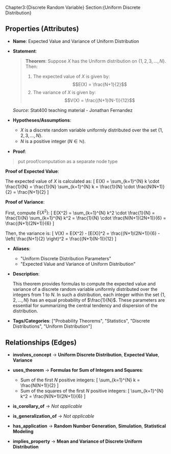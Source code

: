 Chapter3:{Discrete Random Variable}
Section:{Uniform Discrete Distribution}

## Properties (Attributes)

- **Name**: Expected Value and Variance of Uniform Distribution

- **Statement**:

  > **Theorem**: Suppose $X$ has the Uniform distribution on $\{1, 2, 3, \dots, N\}$. Then:
  > 
  > 1. The expected value of $X$ is given by:
  >    $$E(X) = \frac{N+1}{2}$$
  > 2. The variance of $X$ is given by:
  >    $$V(X) = \frac{(N+1)(N-1)}{12}$$
  
  *Source*: Stat400 teaching material - Jonathan Fernandez

- **Hypotheses/Assumptions**:

  - $X$ is a discrete random variable uniformly distributed over the set $\{1, 2, 3, \dots, N\}$.
  - $N$ is a positive integer ($N \in \mathbb{N}$).

- **Proof**:
> put proof/computation as a separate node type

  **Proof of Expected Value**:
  
  The expected value of $X$ is calculated as:
  \[
  E(X) = \sum_{k=1}^{N} k \cdot \frac{1}{N} = \frac{1}{N} \sum_{k=1}^{N} k = \frac{1}{N} \cdot \frac{N(N+1)}{2} = \frac{N+1}{2}
  \]
  
  **Proof of Variance**:
  
  First, compute $E(X^2)$:
  \[
  E(X^2) = \sum_{k=1}^{N} k^2 \cdot \frac{1}{N} = \frac{1}{N} \sum_{k=1}^{N} k^2 = \frac{1}{N} \cdot \frac{N(N+1)(2N+1)}{6} = \frac{(N+1)(2N+1)}{6}
  \]
  
  Then, the variance is:
  \[
  V(X) = E(X^2) - [E(X)]^2 = \frac{(N+1)(2N+1)}{6} - \left( \frac{N+1}{2} \right)^2 = \frac{(N+1)(N-1)}{12}
  \]

- **Aliases**:

  - "Uniform Discrete Distribution Parameters"
  - "Expected Value and Variance of Uniform Distribution"

- **Description**:

  This theorem provides formulas to compute the expected value and variance of a discrete random variable uniformly distributed over the integers from $1$ to $N$. In such a distribution, each integer within the set $\{1, 2, \dots, N\}$ has an equal probability of $\frac{1}{N}$. These parameters are essential for summarizing the central tendency and dispersion of the distribution.

- **Tags/Categories**: ["Probability Theorems", "Statistics", "Discrete Distributions", "Uniform Distribution"]

## Relationships (Edges)

- **involves_concept** → **Uniform Discrete Distribution**, **Expected Value**, **Variance**

- **uses_theorem** → **Formulas for Sum of Integers and Squares**:
  
  - Sum of the first $N$ positive integers:
    \[
    \sum_{k=1}^{N} k = \frac{N(N+1)}{2}
    \]
  - Sum of the squares of the first $N$ positive integers:
    \[
    \sum_{k=1}^{N} k^2 = \frac{N(N+1)(2N+1)}{6}
    \]

- **is_corollary_of** → *Not applicable*

- **is_generalization_of** → *Not applicable*

- **has_application** → **Random Number Generation**, **Simulation**, **Statistical Modeling**

- **implies_property** → **Mean and Variance of Discrete Uniform Distribution**
